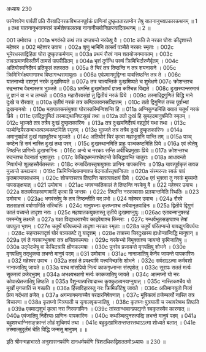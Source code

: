 अध्यायः 230

परमेश्वरेण पार्वतीं प्रति रौरवादिनरकविभजनपूर्वकं प्राणिनां दुष्कृततारतम्येन तेषु यातनानुभवप्रकारकथनम् ॥ 1 ॥ तथा यातनानुभवानन्तरं कर्मशेषफलतया नानानीचयोनिप्राप्त्यादिकथनम् ॥ 2 ॥

001	उमोवाच ।
001a	भगवंस्ते कथं तत्र दण्ड्यन्ते नरकेषु वै ।
001c	कति ते नरका घोराः कीदृशास्ते महेश्वर ॥
002	महेश्वर उवाच ।
002a	शृणु भामिनि तत्सर्वं पञ्चैते नरकाः स्मृताः ।
002c	भूमेरधस्ताद्विहिता घोरा दुष्कृतकर्मणाम् ॥
003a	प्रथमं रौरवं नाम शतयोजनमायतम् ।
003c	तावत्प्रमाणविस्तीर्णं तामसं पापपीडितम् ॥
004a	भृशं दुर्गन्धि परुषं क्रिमिभिर्दारुणैर्वृतम् ।
004c	अतिघोरमनिर्देश्यं प्रतिकूलं ततस्ततः ॥
005a	ते चिरं तत्र तिष्ठन्ति न तत्र शयनासने ।
005c	क्रिमिभिर्भक्ष्यमाणाश्च विष्ठागन्धसमायुताः ॥
006a	एवंप्रमाणमुद्विग्ना यावत्तिष्ठन्ति तत्र ते ।
006c	यातनाभ्यो दशगुणं नरके दुःखमिष्यते ॥
007a	तत्र चात्यन्तिकं दुःखमिष्यते च शुभेक्षणे
007c	क्रोशन्तश्च रुद्रन्तश्च वेदनास्तत्र भुञ्जते ॥
008a	भ्रमन्ति दुःखमोक्षार्थं ज्ञाता कश्चिन्न विद्यते ।
008c	दुःखस्यान्तरमात्रं तु ज्ञानं वा न च लभ्यते ॥
009a	महारौरवसंज्ञं तु द्वितीयं नरकं प्रिये ।
009c	तस्माद्द्विगुणितं विद्धि माने दुःखे च रौरवात् ॥
010a	तृतीयं नरकं तत्र कण्टिकावनसञ्ज्ञितम् ।
010c	ततो द्विगुणितं तच्च पूर्वाभ्यां दुःखमानयोः ।
010e	महापातकसंयुक्ता घोरास्तस्मिन्विशन्ति हि ॥
011a	अग्निकुण्डमिति ख्यातं चतुर्थं नरकं प्रिये ।
011c	एतद्द्विगुणितं तस्माद्यथानिष्टसुखं तथा ॥
012a	ततो दुःखं हि सुमहदमानुषमिति स्मृतम् ।
012c	भुञ्जते तत्र तत्रैव दुःखं दुष्कृतकारिणः ॥
013a	तत्र दुःखमनिर्देश्यं वहद्धोरं यथा तथा ।
013c	पञ्चेन्द्रियैरसम्बाधात्पञ्चकष्टमिति स्मृतम् ।
013e	भुञ्जते तत्र तत्रैव दुःखं दुष्कृतकारिणः ॥
014a	अमानुषार्हजं दुःखं महाभूतैश्च भुञ्जते ।
014c	अतिघोरं चिरं कृत्वा महाभूतानि यान्ति तम् ॥
015a	पञ्च् कष्टेन हि समं नास्ति दुःखं तथा परम् ।
015c	दुःखस्थानमिति प्राहुः पञ्चकष्टमिति प्रिये ॥
016a	एवं त्वेतेषु तिष्ठन्ति प्राणिनोः दुःखभागिनः ।
016c	अन्ये च नरकाः सन्ति अवीचिप्रमुखाः प्रिये ॥
017a	क्रोशन्तश्च रुदन्तश्च वेदनार्ता भृशातुराः ।
017c	केचिद्भ्रमन्तश्चेष्टन्ते केचिद्धावन्ति चातुराः ॥
018a	आधावन्तो निवार्यन्ते शूलहस्तैर्यतस्ततः ।
018c	रुजार्दितास्तृषायुक्ताः प्राणिनः पापकारिणः ॥
019a	यावत्पूर्वकृतं तावन्न मुच्यन्ते कथञ्चन ।
019c	क्रिमिभिर्भक्ष्यमाणाश्च वेदनार्तास्तृषान्विताः ॥
020a	संस्मरन्तः स्वकं पापं कृतमात्मापराधजम् ।
020c	शोचन्तस्तत्र तिष्ठन्ति यावत्पापक्षयं प्रिये ।
020e	एवं भुक्त्वा तु नरकं मुच्यन्ते पापसङ्क्षयात् ॥
021	उमोवाच ।
021ac	भगवन्कतिकालं ते तिष्ठन्ति नरकेषु वै ॥
022	महेश्वर उवाच ।
022a	शतवर्षसहस्राणामादिं कृत्वा हि जन्तवः ।
022c	तिष्ठन्ति नरकावासाः प्रलयान्तमिति स्थितिः ॥
023	उमोवाच ।
023ac	भगवंस्तेषु के तत्र तिष्ठन्तीति वद प्रभो ॥
024	महेश्वर उवाच ।
024a	रौरवे शतसाहस्रं वर्षाणामिति संस्थितिः ।
024c	मानुषघ्नाः कृतघ्नाश्च तथैवानृतवादिनः ॥
025a	द्वितीये द्विगुणं कालं पच्यन्ते तादृशा नराः ।
025c	महापातकयुक्तास्तु तृतीये दुःखमाप्नुयुः ॥
026ac	एतावन्मानुषसहं परमन्येषु लक्ष्यते ॥
027a	यक्षा विद्याधराश्चैव काद्रवेयाश्च किंनराः ।
027c	गन्धर्वभूतसङ्घाश्च तेषां पापयुता भृशम् ।
027e	चतुर्थे परिपच्यन्ते तादृशा नरकाः स्मृताः ॥
028a	चतुर्थे परितप्यन्ते यावद्युगविपर्ययः ।
028c	सहन्तस्तादृशं घोरं पञ्चकष्टे तु यादृशम् ।
028e	तत्रास्य चिरदुःखस्य ह्यधोन्यान्विद्धि मानुषान् ॥
029a	एवं ते नरकान्भुक्त्वा तत्र क्षपितकल्मषाः ।
029c	नरकेभ्यो विमुक्ताश्च जायन्ते कृमिजातिषु ॥
030a	उद्भेदजेषु वा केचिदत्रापि क्षीणकल्मषाः ।
030c	पुनरेव प्रजायन्ते मृगपक्षिषु शोभने ।
030e	मृगपक्षिषु तद्भुक्त्वा लभन्ते मानुषं पदम् ॥
031	उमोवाच ।
031ac	नानाजातिषु केनैव जायन्ते पापकारिणः ॥
032	महेश्वर उवाच ।
032a	तदहं ते प्रवक्ष्यामि यत्त्वमिच्छसि शोभने ।
032c	सर्वदाऽऽत्मा कर्मवशो नानाजातिषु जायते ॥
033a	यश्च मांसप्रियो नित्यं काकगृध्नान्स संस्पृशेत् ।
033c	सुरापः सततं मर्त्यः सूकरत्वं व्रजेद्भुवम् ॥
034a	अभक्ष्यभक्षणो मर्त्यः काकजातिषु जायते ।
034c	आत्मघ्नो यो नरः कोपात्प्रेतजातिषु तिष्ठति ॥
035a	पैशुन्यात्परिवादाच्च कुक्कुटत्वमवाप्नुयात् ।
035c	नास्तिकश्चैव यो मूर्खो मृगजातिं स गच्छति ॥
036a	हिंसाविहारस्तु नरः क्रिमिकीटेषु जायते ।
036c	अतिमानयुतो नित्यं प्रेत्य गर्दभतां व्रजेत् ॥
037a	अगम्यागमनाच्चैव परदारनिषेवणात् ।
037c	मूषिकत्वं व्रजेन्मर्त्यो नास्ति तत्र विचारणा ॥
038a	कृतघ्नो मित्रघाती च सृगालवृकजातिषु ।
038c	कृतघ्नः पुत्रघाती च स्थावरेष्वथ तिष्ठति ॥
039a	एवमाद्यशुभं कृत्वा नरा निरयगामिनः ।
039c	तांस्तान्भावान्प्रपद्यन्ते स्वकृतस्यैव कारणात् ॥
040a	एवंजातिषु निर्देश्याः प्राणिनः पापकारिणः ।
040c	कथञ्चित्पुनरुत्पद्यि लभन्ते मानुषं पदम् ॥
041a	बहुशश्चाग्निसङ्क्रान्तं लोहं शुचिमयं तथा ।
041c	बहुदुःखाभिसन्तप्तस्तथाऽऽत्मा शोध्यते बलात् ।
041e	तस्मात्सुदुर्लभं चेति विद्धि जन्मसु मानुषम् ॥ ॥

इति श्रीमन्महाभारते अनुशासनपर्वणि दानधर्मपर्वणि त्रिंशदधिकद्विशततमोऽध्यायः ॥ 230 ॥
